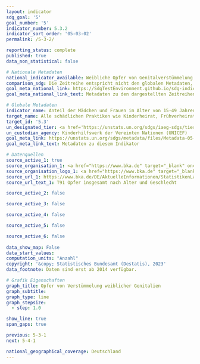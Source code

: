```yaml
---
layout: indicator    
sdg_goal: '5'    
goal_number: '5'    
indicator_number: 5.3.2    
indicator_sort_order: '05-03-02'    
permalink: /5-3-2/    

reporting_status: complete    
published: true    
data_non_statistical: false    

# Nationale Metadaten    
national_indicator_available: Weibliche Opfer von Genitalverstümmelung    
comparison_sdg: Die Zeitreihe entspricht nicht den globalen Metadaten, bietet aber zusätzliche Informationen.    
goal_meta_national_link: https://SdgTestEnvironment.github.io/sdg-indicators/public/Meta/5.3.2.pdf
goal_meta_national_link_text: Metadaten zu den dargestellten Zeitreihen    

# Globale Metadaten    
indicator_name: Anteil der Mädchen und Frauen im Alter von 15-49 Jahren, die einer Genitalverstümmelung unterzogen wurden, nach Alter    
target_name: Alle schädlichen Praktiken wie Kinderheirat, Frühverheiratung und Zwangsheirat sowie die Genitalverstümmelung bei Frauen und Mädchen beseitigen    
target_id: '5.3'    
un_designated_tier: <a href='https://unstats.un.org/sdgs/iaeg-sdgs/tier-classification/' title='Klicken Sie hier um weitere Informationen zur UN-Tier-Klassifikation zu erhalten.'  target='_blank'>Tier I</a>    
un_custodian_agency: Kinderhilfswerk der Vereinten Nationen (UNICEF)    
goal_meta_link: https://unstats.un.org/sdgs/metadata/files/Metadata-05-03-02.pdf    
goal_meta_link_text: Metadaten zu diesem Indikator        

# Datenquellen
source_active_1: true
source_organisation_1: <a href="https://www.bka.de" target="_blank" onclick="return confirm_alert(this);"> Bundeskriminalamt (BKA) </a>
source_organisation_logo_1: <a href="https://www.bka.de" target="_blank" onclick="return confirm_alert(this);"><img src="https://g205sdgs.github.io/sdg-indicators/public/OrgImgDe/bka.png" alt="Logo bka" style="height:60px; width:148px"/></a>
source_url_1: https://www.bka.de/DE/AktuelleInformationen/StatistikenLagebilder/PolizeilicheKriminalstatistik/PKS2022/PKSTabellen/BundOpfertabellen/bundopfertabellen.html?nn=194208
source_url_text_1: T91 Opfer insgesamt nach Alter und Geschlecht

source_active_2: false

source_active_3: false

source_active_4: false

source_active_5: false

source_active_6: false
    
data_show_map: False    
data_start_values:     
computation_units: "Anzahl"    
copyright: '&copy; Statistisches Bundesamt (Destatis), 2023'    
data_footnote: Daten sind erst ab 2014 verfügbar.    

# Grafik Eigenschaften    
graph_title: Opfer von Verstümmelung weiblicher Genitalien
graph_subtitle:     
graph_type: line
graph_stepsize: 
  - step: 1.0    

show_line: true
span_gaps: true    

previous: 5-3-1    
next: 5-4-1    

national_geographical_coverage: Deutschland    
---
```


<span></span>